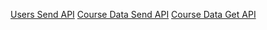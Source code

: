 [Users Send API](http://localhost:5000/api/v1/users)
[Course Data Send API](http://localhost:5000/api/v1/addcourse)
[Course Data Get API](http://localhost:5000/api/v1/getcourses)